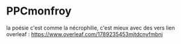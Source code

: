 # PPCmonfroy
la poésie c'est comme la nécrophilie, c'est mieux avec des vers
lien overleaf : https://www.overleaf.com/1789235453mjtdcnyfmbnj
